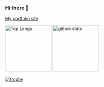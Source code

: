 ### Hi there 👋
[My portfolio site](https://makabi-bmk.github.io/portfolio/)

<p align="left"> 
  <img alt="Top Langs" height="150px" src="https://github-readme-stats.vercel.app/api/top-langs/?username=makabi-bmk&layout=compact&show_icons=true&theme=onedark" />
  <img alt="github stats" height="150px" src="https://github-readme-stats.vercel.app/api?username=makabi-bmk&theme=onedark&show_icons=ture" />
</p>

[![trophy](https://github-profile-trophy.vercel.app/?username=makabi-bmk)](https://github.com/ryo-ma/github-profile-trophy)
